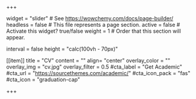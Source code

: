 +++

widget = "slider"  # See https://wowchemy.com/docs/page-builder/
headless = false  # This file represents a page section.
active = false  # Activate this widget? true/false
weight = 1  # Order that this section will appear.

interval = false
height = "calc(100vh - 70px)"

[[item]]
  title = "CV"
  content = ""
  align= "center"
  overlay_color = ""
  overlay_img = "cv.jpg"
  overlay_filter = 0.5
  #cta_label = "Get Academic"
  #cta_url = "https://sourcethemes.com/academic/"
  #cta_icon_pack = "fas"
  #cta_icon = "graduation-cap"
  
+++